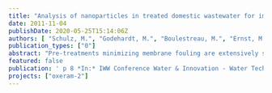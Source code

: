 ```yaml
---
title: "Analysis of nanoparticles in treated domestic wastewater for improved understanding and prevention of membrane fouling"
date: 2011-11-04
publishDate: 2020-05-25T15:14:06Z
authors: [ "Schulz, M.", "Godehardt, M.", "Boulestreau, M.", "Ernst, M.", "miehe", "Lesjean, B.", "Jekel, M." ]
publication_types: ["0"]
abstract: "Pre-treatments minimizing membrane fouling are extensively studied, to extend membrane life span and decrease the operating costs. In this study, the effect of several pre-treatment options before tertiary membrane treatment was investigated with a submicron particle counter from Nanosight (UK). This device using the Nanoparticle Tracking Analysis method is able to measure the particle size distribution and the absolute particle concentration of particles between 50 and 1000 nm in secondary effluent. The goal of this study is to enhance the understanding of MF/UF membrane fouling by monitoring the submicron particle fraction in the water. Experiments were carried out at lab-scale. Reliability and reproducibility of the device were determined as well as the impact of the pre-filtration on the measurements. The impact of ozonation (0-15 mg O3/L) and/or coagulation (0-12 mg Fe3+/L) on particle size distribution and on the filtration performance was studied on a polyethersulfone ultrafiltration membrane. Results showed a clear relationship between the amount of nanoparticles below 200 nm and the filtration behavior. Lower particle concentrations in this size range resulted in lower flux decline due to reversible fouling. Coagulation and ozonation pre-treatment decreased the particle concentration below 200 nm. The combination of ozonation/coagulation shows synergistic effects and leads to an additional decrease of submicron particle content and further improvement of the filtration performance. Long term impact on hydraulic irreversible fouling still needs to be clarified."
featured: false
publication: ' p 8 *In:* IWW Conference Water & Innovation - Water Technology. Amsterdam, The Netherlands. 2011-11-04'
projects: ["oxeram-2"]
---
```


